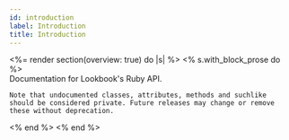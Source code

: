 ```yaml
---
id: introduction
label: Introduction
title: Introduction
---
```


<%= render section(overview: true) do |s| %>
  <% s.with_block_prose do %>    
    Documentation for Lookbook's Ruby API.

    Note that undocumented classes, attributes, methods and suchlike should be considered private. Future releases may change or remove these without deprecation.
  <% end %>
<% end %>


